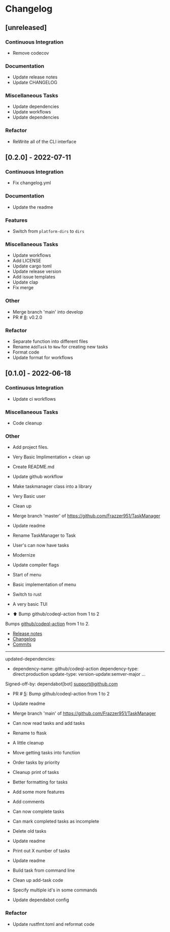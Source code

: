 # Changelog

## [unreleased]

### Continuous Integration

- Remove codecov

### Documentation

- Update release notes
- Update CHANGELOG

### Miscellaneous Tasks

- Update dependencies
- Update workflows
- Update dependencies

### Refactor

- ReWrite all of the CLI interface

## [0.2.0] - 2022-07-11

### Continuous Integration

- Fix changelog.yml

### Documentation

- Update the readme

### Features

- Switch from `platform-dirs` to `dirs`

### Miscellaneous Tasks

- Update workflows
- Add LICENSE
- Update cargo toml
- Update release version
- Add issue templates
- Update clap
- Fix merge

### Other

- Merge branch 'main' into develop
- PR # [8](https://github.com/Frazzer951/fpm/pull/8): v0.2.0

### Refactor

- Separate function into different files
- Rename `AddTask` to `New` for creating new tasks
- Format code
- Update format for workflows

## [0.1.0] - 2022-06-18

### Continuous Integration

- Update ci workflows

### Miscellaneous Tasks

- Code cleanup

### Other

- Add project files.

- Very Basic Implimentation + clean up

- Create README.md
- Update github workflow

- Make taskmanager class into a library

- Very Basic user

- Clean up

- Merge branch 'master' of https://github.com/Frazzer951/TaskManager

- Update readme

- Rename TaskManager to Task

- User's can now have tasks

- Modernize

- Update compiler flags

- Start of menu

- Basic implementation of menu

- Switch to rust

- A very basic TUI

- :arrow_up: Bump github/codeql-action from 1 to 2

Bumps [github/codeql-action](https://github.com/github/codeql-action) from 1 to 2.
- [Release notes](https://github.com/github/codeql-action/releases)
- [Changelog](https://github.com/github/codeql-action/blob/main/CHANGELOG.md)
- [Commits](https://github.com/github/codeql-action/compare/v1...v2)

---
updated-dependencies:
- dependency-name: github/codeql-action
  dependency-type: direct:production
  update-type: version-update:semver-major
...

Signed-off-by: dependabot[bot] <support@github.com>
- PR # [5](https://github.com/Frazzer951/fpm/pull/5): Bump github/codeql-action from 1 to 2
- Update readme

- Merge branch 'main' of https://github.com/Frazzer951/TaskManager

- Can now read tasks and add tasks

- Rename to ftask

- A little cleanup

- Move getting tasks into function

- Order tasks by priority

- Cleanup print of tasks

- Better formatting for tasks

- Add some more features

- Add comments

- Can now complete tasks

- Can mark completed tasks as incomplete

- Delete old tasks

- Update readme

- Print out X number of tasks

- Update readme

- Build task from command line

- Clean up add-task code

- Specify multiple id's in some commands

- Update dependabot config


### Refactor

- Update rustfmt.toml and reformat code

